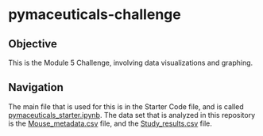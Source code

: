 # pymaceuticals-challenge
## Objective
This is the Module 5 Challenge, involving data visualizations and graphing.

## Navigation
The main file that is used for this is in the Starter Code file, and is called [pymaceuticals_starter.ipynb](Starter_Code/Pymaceuticals/pymaceuticals_starter.ipynb).
The data set that is analyzed in this repository is the [Mouse_metadata.csv](Starter_Code/Pymaceuticals/data/Mouse_metadata.csv) file, and the [Study_results.csv](Starter_Code/Pymaceuticals/data/Study_results.csv) file.

